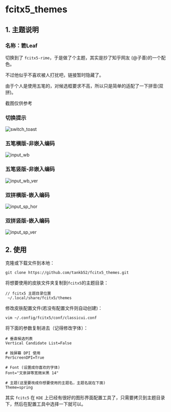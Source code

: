 # fcitx5_themes

## 1. 主题说明

### 名称：箬Leaf 

切换到了 `fcitx5-rime`，于是做了个主题，其实是抄了知乎网友  (@子善)的一个配色。

不过他似乎不喜欢被人打扰吧，链接暂时隐藏了。

由于个人是使用五笔的，对候选框要求不高，所以只是简单的适配了一下拼音(双拼)。

截图仅供参考

### 切换提示



![switch_toast](/home/tankb51/.local/share/fcitx5/themes/箬Leaf/screenshot/switch_toast.png)

### 五笔横版-非嵌入编码

![input_wb](/home/tankb51/.local/share/fcitx5/themes/箬Leaf/screenshot/input_wb.png)

### 五笔竖版-非嵌入编码

![input_wb_ver](/home/tankb51/.local/share/fcitx5/themes/箬Leaf/screenshot/input_wb_ver.png)

### 双拼横版-嵌入编码

![input_sp_hor](/home/tankb51/.local/share/fcitx5/themes/箬Leaf/screenshot/input_sp_hor.png)

### 双拼竖版-嵌入编码

![input_sp_ver](/home/tankb51/.local/share/fcitx5/themes/箬Leaf/screenshot/input_sp_ver.png)

## 2. 使用

克隆或下载文件到本地：

```console
git clone https://github.com/tankb52/fcitx5_themes.git
```

将想要使用的皮肤文件夹复制到`fcitx5`的主题目录：

```console
// fcitx5 主题目录位置
 ~/.local/share/fcitx5/themes 
```

修改皮肤配置文件(若没有配置文件则自动创建)：

```console
vim ~/.config/fcitx5/conf/classicui.conf
```

将下面的参数复制进去（记得修改字体）：

```apacheconf
# 垂直候选列表
Vertical Candidate List=False

# 按屏幕 DPI 使用
PerScreenDPI=True

# Font (设置成你喜欢的字体)
Font="文泉驿等宽微米黑 14"

# 主题(这里要改成你想要使用的主题名，主题名就在下面)
Theme=spring
```

其实 `fcitc5` 在 `KDE` 上已经有很好的图形界面配置工具了，只需要拷贝到主题目录下，然后在配置工具中选择一下就可以。
